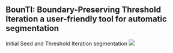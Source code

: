 ## BounTI: Boundary-Preserving Threshold Iteration a user-friendly tool for automatic segmentation
Initial Seed and Threshold Iteration segmentation
![](https://github.com/Didziokas/BounTI/blob/main/Lizard%20rotate%20resize.gif)
